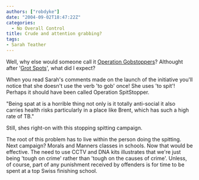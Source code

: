 ```yaml
---
authors: ["robdyke"]
date: "2004-09-02T18:47:22Z"
categories:
  - No Overall Control
title: Crude and attention grabbing?
tags:
- Sarah Teather
---
```

Well, why else would someone call it [Operation Gobstoppers](http://www.brentlibdems.org.uk/news/155.html)? Althought after '[Grot Spots](http://sarah-teather-mp.blogspot.com/2004/07/give-me-your-grot-spots.html)', what did I expect?

When you read Sarah's comments made on the launch of the initiative you'll notice that she doesn't use the verb 'to gob' once! She uses 'to spit'! Perhaps it should have been called Operation SpitStopper.

"Being spat at is a horrible thing not only is it totally anti-social it also carries health risks particularly in a place like Brent, which has such a high rate of TB."

Still, shes right-on with this stopping spitting campaign.

The root of this problem has to live within the person doing the spitting. Next campaign? Morals and Manners classes in schools. Now that would be effective. The need to use CCTV and DNA kits illustrates that we're just being 'tough on crime' rather than 'tough on the causes of crime'. Unless, of course, part of any punishment received by offenders is for time to be spent at a top Swiss finishing school.
